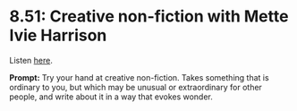 # 8.51: Creative non-fiction with Mette Ivie Harrison 

Listen [here](http://www.writingexcuses.com/2013/12/22/writing-excuses-8-51-creative-non-fiction-with-mette-ivie-harrison/). 

**Prompt:** Try your hand at creative non-fiction. Takes something that is ordinary to you, but which may be unusual or extraordinary for other people, and write about it in a way that evokes wonder.